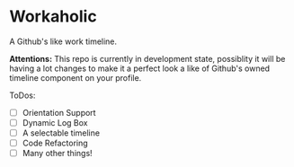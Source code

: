 # Workaholic
A Github's like work timeline.

<b>Attentions:</b> This repo is currently in development state, possiblity it will be having a lot changes to make it a perfect look a like of Github's owned timeline component on your profile. 

ToDos:
- [ ] Orientation Support
- [ ] Dynamic Log Box
- [ ] A selectable timeline
- [ ] Code Refactoring
- [ ] Many other things!
